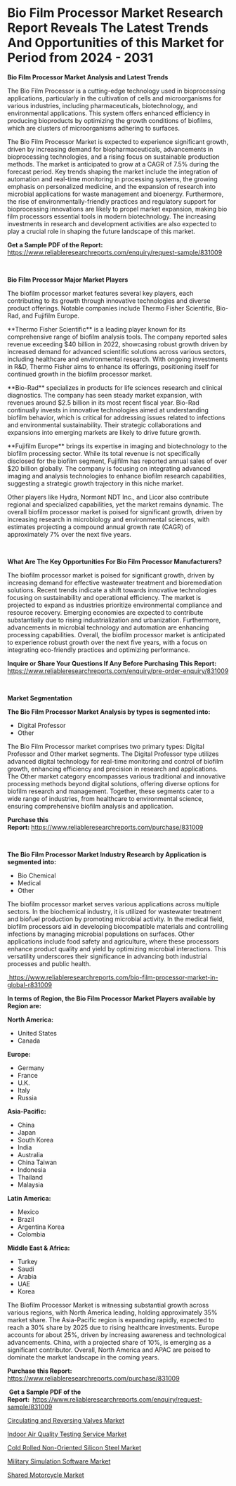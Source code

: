 <p><h1>Bio Film Processor Market Research Report Reveals The Latest Trends And Opportunities of this Market for Period from 2024 - 2031</h1></p><p><strong>Bio Film Processor Market Analysis and Latest Trends</strong></p>
<p><p>The Bio Film Processor is a cutting-edge technology used in bioprocessing applications, particularly in the cultivation of cells and microorganisms for various industries, including pharmaceuticals, biotechnology, and environmental applications. This system offers enhanced efficiency in producing bioproducts by optimizing the growth conditions of biofilms, which are clusters of microorganisms adhering to surfaces. </p><p>The Bio Film Processor Market is expected to experience significant growth, driven by increasing demand for biopharmaceuticals, advancements in bioprocessing technologies, and a rising focus on sustainable production methods. The market is anticipated to grow at a CAGR of 7.5% during the forecast period. Key trends shaping the market include the integration of automation and real-time monitoring in processing systems, the growing emphasis on personalized medicine, and the expansion of research into microbial applications for waste management and bioenergy. Furthermore, the rise of environmentally-friendly practices and regulatory support for bioprocessing innovations are likely to propel market expansion, making bio film processors essential tools in modern biotechnology. The increasing investments in research and development activities are also expected to play a crucial role in shaping the future landscape of this market.</p></p>
<p><strong>Get a Sample PDF of the Report:&nbsp;</strong> <a href="https://www.reliableresearchreports.com/enquiry/request-sample/831009?utm_campaign=11&utm_medium=2&utm_source=Github&utm_content=ia&utm_term=18122024&utm_id=bio-film-processor">https://www.reliableresearchreports.com/enquiry/request-sample/831009</a></p>
<p>&nbsp;</p>
<p><strong>Bio Film Processor Major Market Players</strong></p>
<p><p>The biofilm processor market features several key players, each contributing to its growth through innovative technologies and diverse product offerings. Notable companies include Thermo Fisher Scientific, Bio-Rad, and Fujifilm Europe.</p><p>**Thermo Fisher Scientific** is a leading player known for its comprehensive range of biofilm analysis tools. The company reported sales revenue exceeding $40 billion in 2022, showcasing robust growth driven by increased demand for advanced scientific solutions across various sectors, including healthcare and environmental research. With ongoing investments in R&D, Thermo Fisher aims to enhance its offerings, positioning itself for continued growth in the biofilm processor market.</p><p>**Bio-Rad** specializes in products for life sciences research and clinical diagnostics. The company has seen steady market expansion, with revenues around $2.5 billion in its most recent fiscal year. Bio-Rad continually invests in innovative technologies aimed at understanding biofilm behavior, which is critical for addressing issues related to infections and environmental sustainability. Their strategic collaborations and expansions into emerging markets are likely to drive future growth.</p><p>**Fujifilm Europe** brings its expertise in imaging and biotechnology to the biofilm processing sector. While its total revenue is not specifically disclosed for the biofilm segment, Fujifilm has reported annual sales of over $20 billion globally. The company is focusing on integrating advanced imaging and analysis technologies to enhance biofilm research capabilities, suggesting a strategic growth trajectory in this niche market.</p><p>Other players like Hydra, Normont NDT Inc., and Licor also contribute regional and specialized capabilities, yet the market remains dynamic. The overall biofilm processor market is poised for significant growth, driven by increasing research in microbiology and environmental sciences, with estimates projecting a compound annual growth rate (CAGR) of approximately 7% over the next five years.</p></p>
<p>&nbsp;</p>
<p><strong>What Are The Key Opportunities For Bio Film Processor Manufacturers?</strong></p>
<p><p>The biofilm processor market is poised for significant growth, driven by increasing demand for effective wastewater treatment and bioremediation solutions. Recent trends indicate a shift towards innovative technologies focusing on sustainability and operational efficiency. The market is projected to expand as industries prioritize environmental compliance and resource recovery. Emerging economies are expected to contribute substantially due to rising industrialization and urbanization. Furthermore, advancements in microbial technology and automation are enhancing processing capabilities. Overall, the biofilm processor market is anticipated to experience robust growth over the next five years, with a focus on integrating eco-friendly practices and optimizing performance.</p></p>
<p><strong>Inquire or Share Your Questions If Any Before Purchasing This Report:</strong> <a href="https://www.reliableresearchreports.com/enquiry/pre-order-enquiry/831009?utm_campaign=11&utm_medium=2&utm_source=Github&utm_content=ia&utm_term=18122024&utm_id=bio-film-processor">https://www.reliableresearchreports.com/enquiry/pre-order-enquiry/831009</a></p>
<p>&nbsp;</p>
<p><strong>Market Segmentation</strong></p>
<p><strong>The Bio Film Processor Market Analysis by types is segmented into:</strong></p>
<p><ul><li>Digital Professor</li><li>Other</li></ul></p>
<p><p>The Bio Film Processor market comprises two primary types: Digital Professor and Other market segments. The Digital Professor type utilizes advanced digital technology for real-time monitoring and control of biofilm growth, enhancing efficiency and precision in research and applications. The Other market category encompasses various traditional and innovative processing methods beyond digital solutions, offering diverse options for biofilm research and management. Together, these segments cater to a wide range of industries, from healthcare to environmental science, ensuring comprehensive biofilm analysis and application.</p></p>
<p><strong>Purchase this Report:&nbsp;</strong><a href="https://www.reliableresearchreports.com/purchase/831009?utm_campaign=11&utm_medium=2&utm_source=Github&utm_content=ia&utm_term=18122024&utm_id=bio-film-processor">https://www.reliableresearchreports.com/purchase/831009</a></p>
<p>&nbsp;</p>
<p><strong>The Bio Film Processor Market Industry Research by Application is segmented into:</strong></p>
<p><ul><li>Bio Chemical</li><li>Medical</li><li>Other</li></ul></p>
<p><p>The biofilm processor market serves various applications across multiple sectors. In the biochemical industry, it is utilized for wastewater treatment and biofuel production by promoting microbial activity. In the medical field, biofilm processors aid in developing biocompatible materials and controlling infections by managing microbial populations on surfaces. Other applications include food safety and agriculture, where these processors enhance product quality and yield by optimizing microbial interactions. This versatility underscores their significance in advancing both industrial processes and public health.</p></p>
<p><a href="https://www.reliableresearchreports.com/bio-film-processor-market-in-global-r831009?utm_campaign=11&utm_medium=2&utm_source=Github&utm_content=ia&utm_term=18122024&utm_id=bio-film-processor">&nbsp;https://www.reliableresearchreports.com/bio-film-processor-market-in-global-r831009</a></p>
<p><strong>In terms of Region, the Bio Film Processor Market Players available by Region are:</strong></p>
<p>
    <p> <strong> North America: </strong>
        <ul>
            <li>United States</li>
            <li>Canada</li>
        </ul>
        </p> 
    <p> <strong> Europe: </strong>
        <ul>
            <li>Germany</li>
            <li>France</li>
            <li>U.K.</li>
            <li>Italy</li>
            <li>Russia</li>
        </ul>
        </p> 
    <p> <strong> Asia-Pacific: </strong>
        <ul>
            <li>China</li>
            <li>Japan</li>
            <li>South Korea</li>
            <li>India</li>
            <li>Australia</li>
            <li>China Taiwan</li>
            <li>Indonesia</li>
            <li>Thailand</li>
            <li>Malaysia</li>
        </ul>
        </p> 
    <p> <strong> Latin America: </strong>
        <ul>
            <li>Mexico</li>
            <li>Brazil</li>
            <li>Argentina Korea</li>
            <li>Colombia</li>
        </ul>
        </p> 
    <p> <strong> Middle East & Africa: </strong>
        <ul>
            <li>Turkey</li>
            <li>Saudi</li>
            <li>Arabia</li>
            <li>UAE</li>
            <li>Korea</li>
        </ul>
    </p>
    </p>
<p><p>The Biofilm Processor Market is witnessing substantial growth across various regions, with North America leading, holding approximately 35% market share. The Asia-Pacific region is expanding rapidly, expected to reach a 30% share by 2025 due to rising healthcare investments. Europe accounts for about 25%, driven by increasing awareness and technological advancements. China, with a projected share of 10%, is emerging as a significant contributor. Overall, North America and APAC are poised to dominate the market landscape in the coming years.</p></p>
<p><strong>Purchase this Report: </strong><a href="https://www.reliableresearchreports.com/purchase/831009?utm_campaign=11&utm_medium=2&utm_source=Github&utm_content=ia&utm_term=18122024&utm_id=bio-film-processor">https://www.reliableresearchreports.com/purchase/831009</a></p>
<p>&nbsp;<strong>Get a Sample PDF of the Report:&nbsp;&nbsp;</strong><a href="https://www.reliableresearchreports.com/enquiry/request-sample/831009?utm_campaign=11&utm_medium=2&utm_source=Github&utm_content=ia&utm_term=18122024&utm_id=bio-film-processor">https://www.reliableresearchreports.com/enquiry/request-sample/831009</a></p>
<p><strong></strong></p>
<p><p><a href="https://github.com/ChiragRp1/Market-Research-Report-List-6/blob/main/circulating-and-reversing-valves-market.md?utm_campaign=11&utm_medium=2&utm_source=Github&utm_content=ia&utm_term=18122024&utm_id=bio-film-processor">Circulating and Reversing Valves Market</a></p><p><a href="https://www.linkedin.com/pulse/comprehensive-indoor-air-quality-testing-service-market-study-rb2ve?utm_campaign=11&utm_medium=2&utm_source=Github&utm_content=ia&utm_term=18122024&utm_id=bio-film-processor">Indoor Air Quality Testing Service Market</a></p><p><a href="https://github.com/gukenneth26571/Market-Research-Report-List-1/blob/main/cold-rolled-non-oriented-silicon-steel-market.md?utm_campaign=11&utm_medium=2&utm_source=Github&utm_content=ia&utm_term=18122024&utm_id=bio-film-processor">Cold Rolled Non-Oriented Silicon Steel Market</a></p><p><a href="https://www.linkedin.com/pulse/comprehensive-breakdown-military-simulation-software-markets-mfvhe?utm_campaign=11&utm_medium=2&utm_source=Github&utm_content=ia&utm_term=18122024&utm_id=bio-film-processor">Military Simulation Software Market</a></p><p><a href="https://www.linkedin.com/pulse/shared-motorcycle-markets-comprehensive-analysis-which-yl5he?utm_campaign=11&utm_medium=2&utm_source=Github&utm_content=ia&utm_term=18122024&utm_id=bio-film-processor">Shared Motorcycle Market</a></p></p>